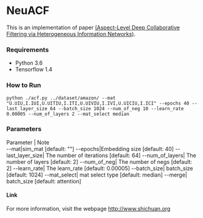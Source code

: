 # NeuACF
This is an implementation of paper  [(Aspect-Level Deep Collaborative Filtering via Heterogeneous Information Networks)](http://www.shichuan.org/doc/46.pdf). 


### Requirements

- Python 3.6
- Tensorflow 1.4

### How to Run

```
python ./acf.py ../dataset/amazon/ --mat "U.UIU,I.IUI,U.UITIU,I.ITI,U.UIVIU,I.IVI,U.UICIU,I.ICI" --epochs 40 --last_layer_size 64 --batch_size 1024 --num_of_neg 10 --learn_rate 0.00005 --num_of_layers 2 --mat_select median

```

### Parameters

Parameter | Note  
--mat|sim_mat [default: ""]
--epochs|Embedding size [default: 40]
--last_layer_size|               The number of iterations [default: 64]
--num_of_layers|                The number of layers [default: 2]
--num_of_neg|               The number of negs [default: 2]
--learn_rate|                The learn_rate [default: 0.00005]
--batch_size|                batch_size [default: 1024]
--mat_select|                mat select type [default: median]
--merge|                batch_size [default: attention]


#### Link
For more information, visit the webpage http://www.shichuan.org